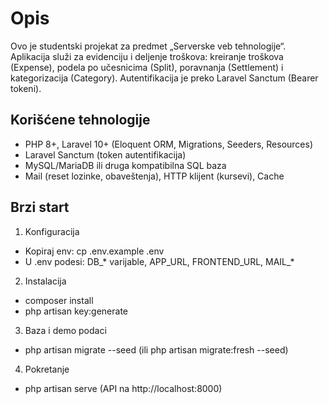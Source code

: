  

# Opis
Ovo je studentski projekat za predmet „Serverske veb tehnologije“. Aplikacija služi za evidenciju i deljenje troškova: kreiranje troškova (Expense), podela po učesnicima (Split), poravnanja (Settlement) i kategorizacija (Category). Autentifikacija je preko Laravel Sanctum (Bearer tokeni).

## Korišćene tehnologije
- PHP 8+, Laravel 10+ (Eloquent ORM, Migrations, Seeders, Resources)
- Laravel Sanctum (token autentifikacija)
- MySQL/MariaDB ili druga kompatibilna SQL baza
- Mail (reset lozinke, obaveštenja), HTTP klijent (kursevi), Cache

## Brzi start
1) Konfiguracija
- Kopiraj env: cp .env.example .env
- U .env podesi: DB_* varijable, APP_URL, FRONTEND_URL, MAIL_*
2) Instalacija
- composer install
- php artisan key:generate
3) Baza i demo podaci
- php artisan migrate --seed   (ili php artisan migrate:fresh --seed)
4) Pokretanje
- php artisan serve   (API na http://localhost:8000)

 
 

